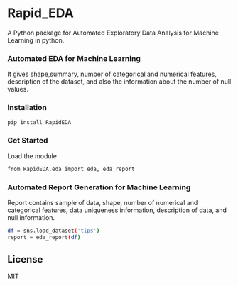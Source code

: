 # Rapid_EDA
A Python package for Automated Exploratory Data Analysis for Machine Learning in python.

### Automated EDA for Machine Learning
It gives shape,summary, number of categorical and numerical features, description of the dataset, and also the information about the number of null values.

### Installation
```sh
pip install RapidEDA
```
### Get Started
Load the module
```sh
from RapidEDA.eda import eda, eda_report
```
### Automated Report Generation for Machine Learning
Report contains sample of data, shape, number of numerical and categorical features, data uniqueness information, description of data, and null information.

```sh
df = sns.load_dataset('tips')
report = eda_report(df)
```

## License

MIT
